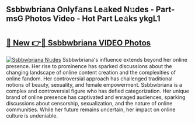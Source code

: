 ## Ssbbwbriana Onlyf𝚊ns Le𝚊ked N𝚞des - Part-msG Photos Video - Hot Part Le𝚊ks ykgL1

# <h2><a href="http://ab40307.deff.icu/?id=Ssbbwbriana">🔗 New 👉🔴 Ssbbwbriana VIDEO Photos</a></h2>

[![Ssbbwbriana N𝚞des](https://i.imgur.com/rIISA9y.gif)](http://ab40307.deff.icu/?id=Ssbbwbriana)
Ssbbwbriana's influence extends beyond her online presence. Her rise to prominence has sparked discussions about the changing landscape of online content creation and the complexities of online fandom. Her controversial approach has challenged traditional notions of beauty, sexuality, and female empowerment. Ssbbwbriana is a complex and controversial figure who has defied categorization. Her unique brand of online presence has captivated and enraged audiences, sparking discussions about censorship, sexualization, and the nature of online communities. While her future remains uncertain, her impact on online culture is undeniable.
